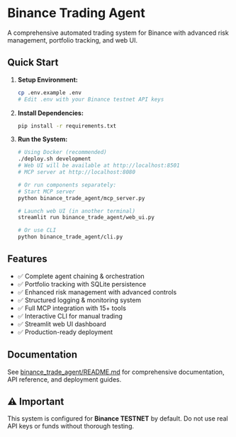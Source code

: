 # Binance Trading Agent

A comprehensive automated trading system for Binance with advanced risk management, portfolio tracking, and web UI.

## Quick Start

1. **Setup Environment:**
   ```bash
   cp .env.example .env
   # Edit .env with your Binance testnet API keys
   ```

2. **Install Dependencies:**
   ```bash
   pip install -r requirements.txt
   ```

3. **Run the System:**
   ```bash
   # Using Docker (recommended)
   ./deploy.sh development
   # Web UI will be available at http://localhost:8501
   # MCP server at http://localhost:8080

   # Or run components separately:
   # Start MCP server
   python binance_trade_agent/mcp_server.py

   # Launch web UI (in another terminal)
   streamlit run binance_trade_agent/web_ui.py

   # Or use CLI
   python binance_trade_agent/cli.py
   ```

## Features

- ✅ Complete agent chaining & orchestration
- ✅ Portfolio tracking with SQLite persistence
- ✅ Enhanced risk management with advanced controls
- ✅ Structured logging & monitoring system
- ✅ Full MCP integration with 15+ tools
- ✅ Interactive CLI for manual trading
- ✅ Streamlit web UI dashboard
- ✅ Production-ready deployment

## Documentation

See [binance_trade_agent/README.md](binance_trade_agent/README.md) for comprehensive documentation, API reference, and deployment guides.

## ⚠️ Important

This system is configured for **Binance TESTNET** by default. Do not use real API keys or funds without thorough testing.